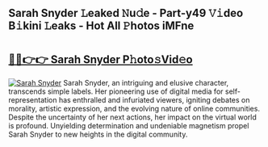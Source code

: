 ## Sarah Snyder 𝙻eaked 𝙽u𝚍e - Part-y49 𝚅𝚒deo B𝚒kini 𝙻eaks - Hot All 𝙿hotos iMFne

# <h2><a href="http://ld0hlbv.urlbe.top/?page=Sarah+Snyder">🔗🔗👉👉 Sarah Snyder P𝚑oto𝚜Vid𝚎o</a></h2>

[![Sarah Snyder](https://i.imgur.com/eBuTRDB.gif)](http://ld0hlbv.urlbe.top/?page=Sarah+Snyder)
Sarah Snyder, an intriguing and elusive character, transcends simple labels. Her pioneering use of digital media for self-representation has enthralled and infuriated viewers, igniting debates on morality, artistic expression, and the evolving nature of online communities. Despite the uncertainty of her next actions, her impact on the virtual world is profound. Unyielding determination and undeniable magnetism propel Sarah Snyder to new heights in the digital community.
